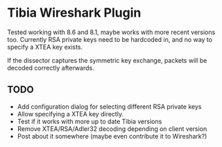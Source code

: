 # Tibia Wireshark Plugin

Tested working with 8.6 and 8.1, maybe works with more recent versions too. Currently RSA private keys need to be hardcoded in, and no way to specify a XTEA key exists.

If the dissector captures the symmetric key exchange, packets will be decoded correctly afterwards.

## TODO

- Add configuration dialog for selecting different RSA private keys
- Allow specifying a XTEA key directly.
- Test if it works with more up to date Tibia versions
- Remove XTEA/RSA/Adler32 decoding depending on client version
- Post about it somewhere (maybe even contribute it to Wireshark?)
